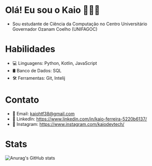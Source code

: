 # Olá! Eu sou o Kaio 👨🏽‍💻
* Sou estudante de Ciência da Computação no Centro Universitário Governador Ozanam Coelho (UNIFAGOC)
# Habilidades
* 💻 Linguagens: Python, Kotlin, JavaScript
* 🛢️ Banco de Dados: SQL
* 🛠️ Ferramentas: Git, Intelij
# Contato
* 📧 Email: kaiohtf38@gmail.com
* 💼 LinkedIn: https://www.linkedin.com/in/kaio-ferreira-5220b6137/
* 📱 Instagram: https://www.instagram.com/kaiodevtech/
# Stats
 ![Anurag's GitHub stats](https://github-readme-stats.vercel.app/api?username=KaioFerr&icons=true&theme=radical&show_icons=true&bg_color=161b22&text_color=ffffff&title_color=ffffff)

